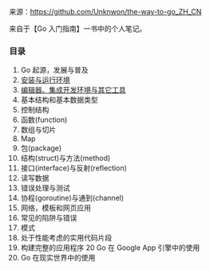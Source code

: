 来源：https://github.com/Unknwon/the-way-to-go_ZH_CN  

来自于【Go 入门指南】一书中的个人笔记。  

### 目录
1. Go 起源，发展与普及
2. [安装与运行环境](https://github.com/cpken/theWayToGoNote/02/)
3. [编辑器、集成开发环境与其它工具](https://github.com/cpken/theWayToGoNote/03/)
4. 基本结构和基本数据类型
5. 控制结构
6. 函数(function)
7. 数组与切片
8. Map
9. 包(package)
10. 结构(struct)与方法(method)
11. 接口(interface)与反射(reflection)
12. 读写数据
13. 错误处理与测试
14. 协程(goroutine)与通到(channel)
15. 网络，模板和网页应用
16. 常见的陷阱与错误
17. 模式
18. 处于性能考虑的实用代码片段
19. 构建完整的应用程序
20 Go 在 Google App 引擎中的使用
21. Go 在现实世界中的使用
